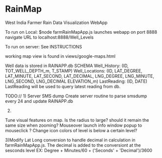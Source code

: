 # RainMap
West India Farmer Rain Data Visualization WebApp


To run on Local:
$node farmRainMapApp.js
launches webapp on port 8888
navigate URL to localhost:8888/Well_Levels

To run on server:
See INSTRUCTIONS

working map view is found in views/google-maps.html

Well data is stored in RAINAPP.db
SCHEMA
Well_History: (ID, TOT_WELL_DEPTH_m, T_STAMP)
Well_Locations: (ID, LAT_DEGREE, LAT_MINUTE, LAT_SECOND, LAT_DECIMAL, LNG_DEGREE, LNG_MINUTE, LNG_SECOND, LNG_DECIMAL  ELEVATION_m) 
LastReading: (ID, DATE)
LastReading will be used to query latest reading from db. 

TODO:// 
1)
Server SMS dump
Create server routine to parse smsdump every 24 and update RAINAPP.db


2)
Tune visual features on map. 
Is the radius to large? should it remain the same size when zooming?
Mouseover launch info window popup to mouseclick ?
Change icon colors of level is below a certain level?

3)Modify Lat Long conversion to handle decimal in calculation in farmRainMapApp.js. The decimal is added to the conversiont at the sesconds level EX:
Degree + Minutes/60 +  ('Seconds' + 'Decimal')/3600


 